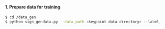 
#### 1. Prepare data for training

```sh
$ cd /data_gen
$ python sign_gendata.py --data_path <keypoint data directory> --label_path <label file directory> --part <train/val/test>
```
